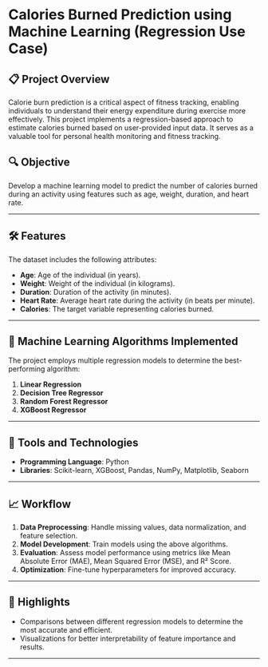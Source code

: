 # Calories Burned Prediction using Machine Learning (Regression Use Case)

## 📋 Project Overview
Calorie burn prediction is a critical aspect of fitness tracking, enabling individuals to understand their energy expenditure during exercise more effectively. This project implements a regression-based approach to estimate calories burned based on user-provided input data. It serves as a valuable tool for personal health monitoring and fitness tracking.

## 🔍 Objective
Develop a machine learning model to predict the number of calories burned during an activity using features such as age, weight, duration, and heart rate.

---

## 🛠️ Features
The dataset includes the following attributes:

- **Age**: Age of the individual (in years).
- **Weight**: Weight of the individual (in kilograms).
- **Duration**: Duration of the activity (in minutes).
- **Heart Rate**: Average heart rate during the activity (in beats per minute).
- **Calories**: The target variable representing calories burned.

---

## 🚀 Machine Learning Algorithms Implemented
The project employs multiple regression models to determine the best-performing algorithm:

1. **Linear Regression**
2. **Decision Tree Regressor**
3. **Random Forest Regressor**
4. **XGBoost Regressor**

---

## 🧰 Tools and Technologies
- **Programming Language**: Python
- **Libraries**: Scikit-learn, XGBoost, Pandas, NumPy, Matplotlib, Seaborn

---

## 📈 Workflow
1. **Data Preprocessing**: Handle missing values, data normalization, and feature selection.
2. **Model Development**: Train models using the above algorithms.
3. **Evaluation**: Assess model performance using metrics like Mean Absolute Error (MAE), Mean Squared Error (MSE), and R² Score.
4. **Optimization**: Fine-tune hyperparameters for improved accuracy.

---

## 🌟 Highlights
- Comparisons between different regression models to determine the most accurate and efficient.
- Visualizations for better interpretability of feature importance and results.

---
